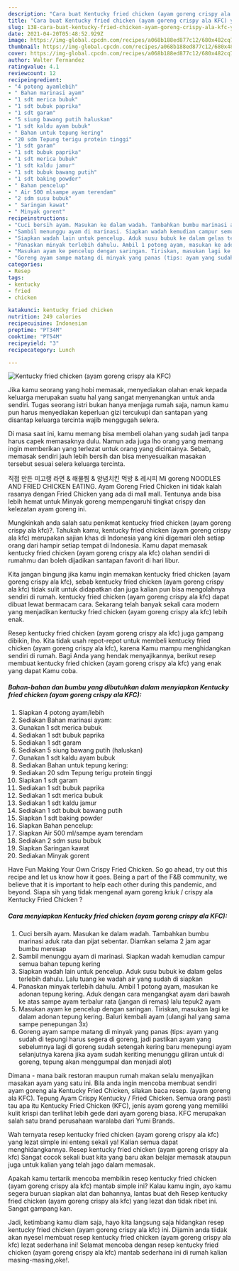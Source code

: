 ```yaml
---
description: "Cara buat Kentucky fried chicken (ayam goreng crispy ala KFC) yang nikmat dan Mudah Dibuat"
title: "Cara buat Kentucky fried chicken (ayam goreng crispy ala KFC) yang nikmat dan Mudah Dibuat"
slug: 138-cara-buat-kentucky-fried-chicken-ayam-goreng-crispy-ala-kfc-yang-nikmat-dan-mudah-dibuat
date: 2021-04-20T05:48:52.929Z
image: https://img-global.cpcdn.com/recipes/a068b188ed877c12/680x482cq70/kentucky-fried-chicken-ayam-goreng-crispy-ala-kfc-foto-resep-utama.jpg
thumbnail: https://img-global.cpcdn.com/recipes/a068b188ed877c12/680x482cq70/kentucky-fried-chicken-ayam-goreng-crispy-ala-kfc-foto-resep-utama.jpg
cover: https://img-global.cpcdn.com/recipes/a068b188ed877c12/680x482cq70/kentucky-fried-chicken-ayam-goreng-crispy-ala-kfc-foto-resep-utama.jpg
author: Walter Fernandez
ratingvalue: 4.1
reviewcount: 12
recipeingredient:
- "4 potong ayamlebih"
- " Bahan marinasi ayam"
- "1 sdt merica bubuk"
- "1 sdt bubuk paprika"
- "1 sdt garam"
- "5 siung bawang putih haluskan"
- "1 sdt kaldu ayam bubuk"
- " Bahan untuk tepung kering"
- "20 sdm Tepung terigu protein tinggi"
- "1 sdt garam"
- "1 sdt bubuk paprika"
- "1 sdt merica bubuk"
- "1 sdt kaldu jamur"
- "1 sdt bubuk bawang putih"
- "1 sdt baking powder"
- " Bahan pencelup"
- " Air 500 mlsampe ayam terendam"
- "2 sdm susu bubuk"
- " Saringan kawat"
- " Minyak gorent"
recipeinstructions:
- "Cuci bersih ayam. Masukan ke dalam wadah. Tambahkan bumbu marinasi aduk rata dan pijat sebentar. Diamkan selama 2 jam agar bumbu meresap"
- "Sambil menunggu ayam di marinasi. Siapkan wadah kemudian campur semua bahan tepung kering"
- "Siapkan wadah lain untuk pencelup. Aduk susu bubuk ke dalam gelas terlebih dahulu. Lalu tuang ke wadah air yang sudah di siapkan"
- "Panaskan minyak terlebih dahulu. Ambil 1 potong ayam, masukan ke adonan tepung kering. Aduk dengan cara mengangkat ayam dari bawah ke atas sampe ayam terbalur rata (jangan di remas) lalu tepuk2 ayam"
- "Masukan ayam ke pencelup dengan saringan. Tiriskan, masukan lagi ke dalam adonan tepung kering. Baluri kembali ayam (ulangi hal yang sama sampe penepungan 3x)"
- "Goreng ayam sampe matang di minyak yang panas (tips: ayam yang sudah di tepungi harus segera di goreng, jadi pastikan ayam yang sebelumnya lagi di goreng sudah setengah kering baru menepungi ayam selanjutnya karena jika ayam sudah keriting menunggu giliran untuk di goreng, tepung akan menggumpal dan menjadi alot)"
categories:
- Resep
tags:
- kentucky
- fried
- chicken

katakunci: kentucky fried chicken 
nutrition: 249 calories
recipecuisine: Indonesian
preptime: "PT34M"
cooktime: "PT54M"
recipeyield: "3"
recipecategory: Lunch

---
```



![Kentucky fried chicken (ayam goreng crispy ala KFC)](https://img-global.cpcdn.com/recipes/a068b188ed877c12/680x482cq70/kentucky-fried-chicken-ayam-goreng-crispy-ala-kfc-foto-resep-utama.jpg)

Jika kamu seorang yang hobi memasak, menyediakan olahan enak kepada keluarga merupakan suatu hal yang sangat menyenangkan untuk anda sendiri. Tugas seorang istri bukan hanya menjaga rumah saja, namun kamu pun harus menyediakan keperluan gizi tercukupi dan santapan yang disantap keluarga tercinta wajib menggugah selera.

Di masa  saat ini, kamu memang bisa membeli olahan yang sudah jadi tanpa harus capek memasaknya dulu. Namun ada juga lho orang yang memang ingin memberikan yang terlezat untuk orang yang dicintainya. Sebab, memasak sendiri jauh lebih bersih dan bisa menyesuaikan masakan tersebut sesuai selera keluarga tercinta. 

직접 만든 미고랭 라면 &amp; 해물찜 &amp; 양념치킨 먹방 &amp; 레시피 Mi goreng NOODLES AND FRIED CHICKEN EATING. Ayam Goreng Fried Chicken ini tidak kalah rasanya dengan Fried Chicken yang ada di mall mall. Tentunya anda bisa lebih hemat untuk Minyak goreng mempengaruhi tingkat crispy dan kelezatan ayam goreng ini.

Mungkinkah anda salah satu penikmat kentucky fried chicken (ayam goreng crispy ala kfc)?. Tahukah kamu, kentucky fried chicken (ayam goreng crispy ala kfc) merupakan sajian khas di Indonesia yang kini digemari oleh setiap orang dari hampir setiap tempat di Indonesia. Kamu dapat memasak kentucky fried chicken (ayam goreng crispy ala kfc) olahan sendiri di rumahmu dan boleh dijadikan santapan favorit di hari libur.

Kita jangan bingung jika kamu ingin memakan kentucky fried chicken (ayam goreng crispy ala kfc), sebab kentucky fried chicken (ayam goreng crispy ala kfc) tidak sulit untuk didapatkan dan juga kalian pun bisa mengolahnya sendiri di rumah. kentucky fried chicken (ayam goreng crispy ala kfc) dapat dibuat lewat bermacam cara. Sekarang telah banyak sekali cara modern yang menjadikan kentucky fried chicken (ayam goreng crispy ala kfc) lebih enak.

Resep kentucky fried chicken (ayam goreng crispy ala kfc) juga gampang dibikin, lho. Kita tidak usah repot-repot untuk membeli kentucky fried chicken (ayam goreng crispy ala kfc), karena Kamu mampu menghidangkan sendiri di rumah. Bagi Anda yang hendak menyajikannya, berikut resep membuat kentucky fried chicken (ayam goreng crispy ala kfc) yang enak yang dapat Kamu coba.

<!--inarticleads1-->

##### Bahan-bahan dan bumbu yang dibutuhkan dalam menyiapkan Kentucky fried chicken (ayam goreng crispy ala KFC):

1. Siapkan 4 potong ayam/lebih
1. Sediakan  Bahan marinasi ayam:
1. Gunakan 1 sdt merica bubuk
1. Sediakan 1 sdt bubuk paprika
1. Sediakan 1 sdt garam
1. Sediakan 5 siung bawang putih (haluskan)
1. Gunakan 1 sdt kaldu ayam bubuk
1. Sediakan  Bahan untuk tepung kering:
1. Sediakan 20 sdm Tepung terigu protein tinggi
1. Siapkan 1 sdt garam
1. Sediakan 1 sdt bubuk paprika
1. Sediakan 1 sdt merica bubuk
1. Sediakan 1 sdt kaldu jamur
1. Sediakan 1 sdt bubuk bawang putih
1. Siapkan 1 sdt baking powder
1. Siapkan  Bahan pencelup:
1. Siapkan  Air 500 ml/sampe ayam terendam
1. Sediakan 2 sdm susu bubuk
1. Siapkan  Saringan kawat
1. Sediakan  Minyak gorent


Have Fun Making Your Own Crispy Fried Chicken. So go ahead, try out this recipe and let us know how it goes. Being a part of the F&amp;B community, we believe that it is important to help each other during this pandemic, and beyond. Siapa sih yang tidak mengenal ayam goreng kriuk / crispy ala Kentucky Fried Chicken ? 

<!--inarticleads2-->

##### Cara menyiapkan Kentucky fried chicken (ayam goreng crispy ala KFC):

1. Cuci bersih ayam. Masukan ke dalam wadah. Tambahkan bumbu marinasi aduk rata dan pijat sebentar. Diamkan selama 2 jam agar bumbu meresap
1. Sambil menunggu ayam di marinasi. Siapkan wadah kemudian campur semua bahan tepung kering
1. Siapkan wadah lain untuk pencelup. Aduk susu bubuk ke dalam gelas terlebih dahulu. Lalu tuang ke wadah air yang sudah di siapkan
1. Panaskan minyak terlebih dahulu. Ambil 1 potong ayam, masukan ke adonan tepung kering. Aduk dengan cara mengangkat ayam dari bawah ke atas sampe ayam terbalur rata (jangan di remas) lalu tepuk2 ayam
1. Masukan ayam ke pencelup dengan saringan. Tiriskan, masukan lagi ke dalam adonan tepung kering. Baluri kembali ayam (ulangi hal yang sama sampe penepungan 3x)
1. Goreng ayam sampe matang di minyak yang panas (tips: ayam yang sudah di tepungi harus segera di goreng, jadi pastikan ayam yang sebelumnya lagi di goreng sudah setengah kering baru menepungi ayam selanjutnya karena jika ayam sudah keriting menunggu giliran untuk di goreng, tepung akan menggumpal dan menjadi alot)


Dimana - mana baik restoran maupun rumah makan selalu menyajikan masakan ayam yang satu ini. Bila anda ingin mencoba membuat sendiri ayam goreng ala Kentucky Fried Chicken, silakan baca resep. (ayam goreng ala KFC). Tepung Ayam Crispy Kentucky / Fried Chicken. Semua orang pasti tau apa itu Kentucky Fried Chicken (KFC), jenis ayam goreng yang memiliki kulit krispi dan terlihat lebih gede dari ayam goreng biasa. KFC merupakan salah satu brand perusahaan waralaba dari Yumi Brands. 

Wah ternyata resep kentucky fried chicken (ayam goreng crispy ala kfc) yang lezat simple ini enteng sekali ya! Kalian semua dapat menghidangkannya. Resep kentucky fried chicken (ayam goreng crispy ala kfc) Sangat cocok sekali buat kita yang baru akan belajar memasak ataupun juga untuk kalian yang telah jago dalam memasak.

Apakah kamu tertarik mencoba membikin resep kentucky fried chicken (ayam goreng crispy ala kfc) mantab simple ini? Kalau kamu ingin, ayo kamu segera buruan siapkan alat dan bahannya, lantas buat deh Resep kentucky fried chicken (ayam goreng crispy ala kfc) yang lezat dan tidak ribet ini. Sangat gampang kan. 

Jadi, ketimbang kamu diam saja, hayo kita langsung saja hidangkan resep kentucky fried chicken (ayam goreng crispy ala kfc) ini. Dijamin anda tiidak akan nyesel membuat resep kentucky fried chicken (ayam goreng crispy ala kfc) lezat sederhana ini! Selamat mencoba dengan resep kentucky fried chicken (ayam goreng crispy ala kfc) mantab sederhana ini di rumah kalian masing-masing,oke!.

